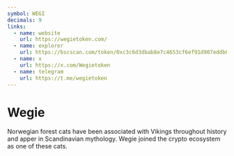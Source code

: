 ```yaml
---
symbol: WEGI
decimals: 9
links:
  - name: website
    url: https://wegietoken.com/
  - name: explorer
    url: https://bscscan.com/token/0xc3c6d3dbab8e7c4653cf6ef91d907eddb065f3b2
  - name: x
    url: https://x.com/Wegietoken
  - name: telegram
    url: https://t.me/wegietoken
---
```


# Wegie

Norwegian forest cats have been associated with Vikings throughout history and apper in Scandinavian mythology. Wegie joined the crypto ecosystem as one of these cats.
